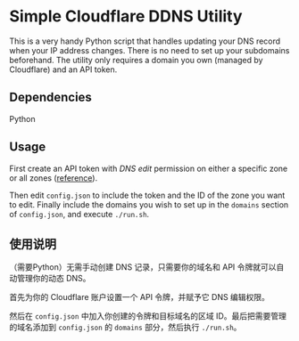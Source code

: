 # Simple Cloudflare DDNS Utility
This is a very handy Python script that handles updating your DNS record when your IP address changes. There is no need to set up your subdomains beforehand. The utility only requires a domain you own (managed by Cloudflare) and an API token.
## Dependencies
Python
## Usage
First create an API token with *DNS edit* permission on either a specific zone or all zones ([reference](https://developers.cloudflare.com/fundamentals/api/get-started/create-token/)).

Then edit `config.json` to include the token and the ID of the zone you want to edit. Finally include the domains you wish to set up in the `domains` section of `config.json`, and execute `./run.sh`.

## 使用说明
（需要Python）无需手动创建 DNS 记录，只需要你的域名和 API 令牌就可以自动管理你的动态 DNS。

首先为你的 Cloudflare 账户设置一个 API 令牌，并赋予它 DNS 编辑权限。

然后在 `config.json` 中加入你创建的令牌和目标域名的区域 ID。最后把需要管理的域名添加到 `config.json` 的 `domains` 部分，然后执行 `./run.sh`。
